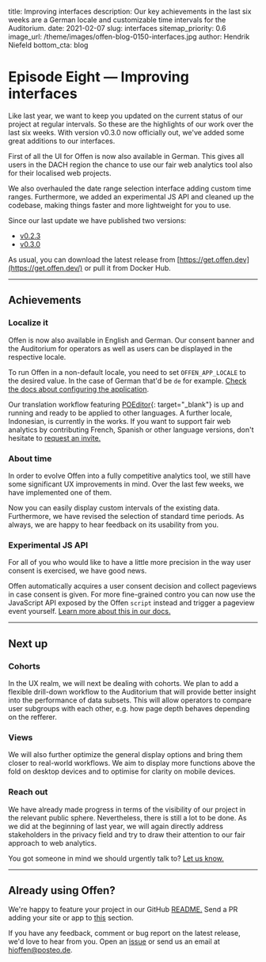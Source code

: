 title: Improving interfaces
description: Our key achievements in the last six weeks are a German locale and customizable time intervals for the Auditorium.
date: 2021-02-07
slug: interfaces
sitemap_priority: 0.6
image_url: /theme/images/offen-blog-0150-interfaces.jpg
author: Hendrik Niefeld
bottom_cta: blog

# Episode Eight — Improving interfaces

Like last year, we want to keep you updated on the current status of our project at regular intervals. So these are the highlights of our work over the last six weeks. With version v0.3.0 now officially out, we've added some great additions to our interfaces.

First of all the UI for Offen is now also available in German. This gives all users in the DACH region the chance to use our fair web analytics tool also for their localised web projects.

We also overhauled the date range selection interface adding custom time ranges. Furthermore, we added an experimental JS API and cleaned up the codebase, making things faster and more lightweight for you to use.

Since our last update we have published two versions:

- [v0.2.3](https://github.com/offen/offen/releases/tag/v0.2.3)
- [v0.3.0](https://github.com/offen/offen/releases/tag/v0.3.0)

As usual, you can download the latest release from [https://get.offen.dev](https://get.offen.dev/) or pull it from Docker Hub.

---

## Achievements

### Localize it

Offen is now also available in English and German. Our consent banner and the Auditorium for operators as well as users can be displayed in the respective locale.

To run Offen in a non-default locale, you need to set `OFFEN_APP_LOCALE` to the desired value. In the case of German that'd be `de` for example. [Check the docs about configuring the application](https://docs.offen.dev/running-offen/configuring-the-application/#application).

Our translation workflow featuring [POEditor](https://poeditor.com){: target="_blank"} is up and running and ready to be applied to other languages. A further locale, Indonesian, is currently in the works. If you want to support fair web analytics by contributing French, Spanish or other language versions, don't hesitate to [request an invite.](mailto:hioffen@posteo.de)

### About time

In order to evolve Offen into a fully competitive analytics tool, we still have some significant UX improvements in mind. Over the last few weeks, we have implemented one of them.

Now you can easily display custom intervals of the existing data. Furthermore, we have revised the selection of standard time periods. As always, we are happy to hear feedback on its usability from you.

### Experimental JS API

For all of you who would like to have a little more precision in the way user consent is exercised, we have good news.

Offen automatically acquires a user consent decision and collect pageviews in case consent is given. For more fine-grained contro you can now use the JavaScript API exposed by the Offen `script` instead and trigger a pageview event yourself. [Learn more about this in our docs.](https://docs.offen.dev/running-offen/embedding-the-script/#triggering-pageviews-using-the-javascript-api)

---

## Next up

### Cohorts

In the UX realm, we will next be dealing with cohorts. We plan to add a flexible drill-down workflow to the Auditorium that will provide better insight into the performance of data subsets. This will allow operators to compare user subgroups with each other, e.g. how page depth behaves depending on the refferer.

### Views

We will also further optimize the general display options and bring them closer to real-world workflows. We aim to display more functions above the fold on desktop devices and to optimise for clarity on mobile devices.

### Reach out

We have already made progress in terms of the visibility of our project in the relevant public sphere. Nevertheless, there is still a lot to be done. As we did at the beginning of last year, we will again directly address stakeholders in the privacy field and try to draw their attention to our fair approach to web analytics.

You got someone in mind we should urgently talk to? [Let us know.](mailto:hioffen@posteo.de)

---

## Already using Offen?

We're happy to feature your project in our GitHub [README.](https://github.com/offen/offen/blob/development/README.md) Send a PR adding your site or app to [this](https://github.com/offen/offen/blob/development/README.md#whos-using-offen) section.

If you have any feedback, comment or bug report on the latest release, we'd love to hear from you. Open an [issue](https://github.com/offen/offen/issues) or send us an email at [hioffen@posteo.de](mailto:hioffen@posteo.de).
